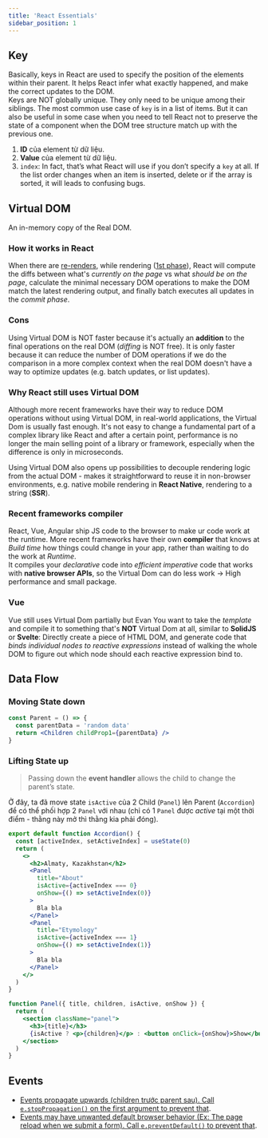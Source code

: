 ```yaml
---
title: 'React Essentials'
sidebar_position: 1
---
```


## Key

Basically, keys in React are used to specify the position of the elements within their parent. It helps React infer what exactly happened, and make the correct updates to the DOM.  
Keys are NOT globally unique. They only need to be unique among their siblings. The most common use case of `key` is in a list of items. But it can also be useful in some case when you need to tell React not to preserve the state of a component when the DOM tree structure match up with the previous one.

1. **ID** của element từ dữ liệu.
2. **Value** của element từ dữ liệu.
3. `index`: In fact, that’s what React will use if you don’t specify a `key` at all. If the list order changes when an item is inserted, delete or if the array is sorted, it will leads to confusing bugs.

## Virtual DOM

An in-memory copy of the Real DOM.

### How it works in React

When there are [re-renders](../React/react-lifecycle.md#step-1-react-trigger-render-initial-hoặc-re-render-component), while rendering ([1st phase](./react-lifecycle.md#step-1-react-trigger-render-initial-hoặc-re-render-component)), React will compute the diffs between what's _currently on the page_ vs what _should be on the page_, calculate the minimal necessary DOM operations to make the DOM match the latest rendering output, and finally batch executes all updates in the _commit phase_.

### Cons

Using Virtual DOM is NOT faster because it's actually an **addition** to the final operations on the real DOM (_diffing_ is NOT free). It is only faster because it can reduce the number of DOM operations if we do the comparison in a more complex context when the real DOM doesn't have a way to optimize updates (e.g. batch updates, or list updates).

### Why React still uses Virtual DOM

Although more recent frameworks have their way to reduce DOM operations without using Virtual DOM, in real-world applications, the Virtual Dom is usually fast enough. It's not easy to change a fundamental part of a complex library like React and after a certain point, performance is no longer the main selling point of a library or framework, especially when the difference is only in microseconds.

Using Virtual DOM also opens up possibilities to decouple rendering logic from the actual DOM - makes it straightforward to reuse it in non-browser environments, e.g. native mobile rendering in **React Native**, rendering to a string (**SSR**).

### Recent frameworks compiler

React, Vue, Angular ship JS code to the browser to make ur code work at the runtime. More recent frameworks have their own **compiler** that knows at _Build time_ how things could change in your app, rather than waiting to do the work at _Runtime_.  
It compiles your _declarative_ code into _efficient imperative_ code that works with **native browser APIs**, so the Virtual Dom can do less work &rarr; High performance and small package.

### Vue

Vue still uses Virtual Dom partially but Evan You want to take the _template_ and compile it to something that's **NOT** Virtual Dom at all, similar to **SolidJS** or **Svelte**: Directly create a piece of HTML DOM, and generate code that _binds individual nodes to reactive expressions_ instead of walking the whole DOM to figure out which node should each reactive expression bind to.

## Data Flow

### Moving State down

```jsx
const Parent = () => {
  const parentData = 'random data'
  return <Children childProp1={parentData} />
}
```

### Lifting State up

> Passing down the **event handler** allows the child to change the parent’s state.

Ở đây, ta đã move state `isActive` của 2 Child (`Panel`) lên Parent (`Accordion`) để có thể phối hợp 2 `Panel` với nhau (chỉ có 1 `Panel` được _active_ tại một thời điểm - thằng này mở thì thằng kia phải đóng).

```jsx
export default function Accordion() {
  const [activeIndex, setActiveIndex] = useState(0)
  return (
    <>
      <h2>Almaty, Kazakhstan</h2>
      <Panel
        title="About"
        isActive={activeIndex === 0}
        onShow={() => setActiveIndex(0)}
      >
        Bla bla
      </Panel>
      <Panel
        title="Etymology"
        isActive={activeIndex === 1}
        onShow={() => setActiveIndex(1)}
      >
        Bla bla
      </Panel>
    </>
  )
}

function Panel({ title, children, isActive, onShow }) {
  return (
    <section className="panel">
      <h3>{title}</h3>
      {isActive ? <p>{children}</p> : <button onClick={onShow}>Show</button>}
    </section>
  )
}
```

## Events

- [Events propagate upwards (children trước parent sau). Call `e.stopPropagation()` on the first argument to prevent that](https://beta.reactjs.org/learn/responding-to-events#event-propagation).
- [Events may have unwanted default browser behavior (Ex: The page reload when we submit a form). Call `e.preventDefault()` to prevent that](https://beta.reactjs.org/learn/responding-to-events#preventing-default-behavior).
